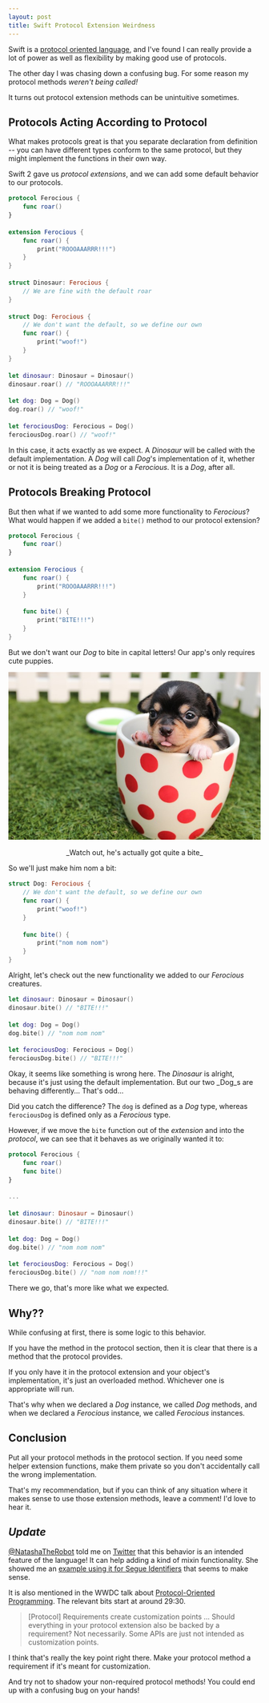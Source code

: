 ```yaml
---
layout: post
title: Swift Protocol Extension Weirdness
---
```


Swift is a [protocol oriented language](https://developer.apple.com/videos/play/wwdc2015-408/), and I've found I can really provide a lot of power as well as flexibility by making good use of protocols. 

The other day I was chasing down a confusing bug. For some reason my protocol methods _weren't being called!_

It turns out protocol extension methods can be unintuitive sometimes.


<!--excerpt-->

## Protocols Acting According to Protocol

What makes protocols great is that you separate declaration from definition -- you can have different types conform to the same protocol, but they might implement the functions in their own way.

Swift 2 gave us _protocol extensions_, and we can add some default behavior to our protocols.

```Swift
protocol Ferocious {
    func roar()
}

extension Ferocious {
    func roar() {
        print("ROOOAAARRR!!!")
    }
}

struct Dinosaur: Ferocious {
    // We are fine with the default roar
}

struct Dog: Ferocious {
    // We don't want the default, so we define our own
    func roar() {
        print("woof!")
    }
}

let dinosaur: Dinosaur = Dinosaur()
dinosaur.roar() // "ROOOAAARRR!!!"

let dog: Dog = Dog()
dog.roar() // "woof!"

let ferociousDog: Ferocious = Dog()
ferociousDog.roar() // "woof!"
```

In this case, it acts exactly as we expect. A _Dinosaur_ will be called with the default implementation. A _Dog_ will call _Dog_'s implementation of it, whether or not it is being treated as a _Dog_ or a _Ferocious_. It is a _Dog_, after all.

## Protocols Breaking Protocol

But then what if we wanted to add some more functionality to _Ferocious_? What would happen if we added a `bite()` method to our protocol extension?

```Swift
protocol Ferocious {
	func roar()
}

extension Ferocious {
	func roar() {
		print("ROOOAAARRR!!!")
	}
	
	func bite() {
	    print("BITE!!!")
	}
}
```

But we don't want our _Dog_ to bite in capital letters! Our app's only requires cute puppies.

![Puppy in Mug Cup](/public/images/20160120/ferocious-puppy.jpg)

<center>_Watch out, he's actually got quite a bite_</center>

So we'll just make him nom a bit:

```Swift
struct Dog: Ferocious {
    // We don't want the default, so we define our own
    func roar() {
        print("woof!")
    }
   	 
    func bite() {
        print("nom nom nom")
    }
}
```

Alright, let's check out the new functionality we added to our _Ferocious_ creatures.

```Swift
let dinosaur: Dinosaur = Dinosaur()
dinosaur.bite() // "BITE!!!"

let dog: Dog = Dog()
dog.bite() // "nom nom nom"

let ferociousDog: Ferocious = Dog()
ferociousDog.bite() // "BITE!!!"
```
Okay, it seems like something is wrong here. The _Dinosaur_ is alright, because it's just using the default implementation. But our two _Dog_s are behaving differently... That's odd...

Did you catch the difference? The `dog` is defined as a _Dog_ type, whereas `ferociousDog` is defined only as a _Ferocious_ type. 

However, if we move the `bite` function out of the _extension_ and into the _protocol_, we can see that it behaves as we originally wanted it to:

```Swift
protocol Ferocious {
	func roar()
	func bite()
}

...

let dinosaur: Dinosaur = Dinosaur()
dinosaur.bite() // "BITE!!!"

let dog: Dog = Dog()
dog.bite() // "nom nom nom"

let ferociousDog: Ferocious = Dog()
ferociousDog.bite() // "nom nom nom!!!"
```

There we go, that's more like what we expected.

## Why??

While confusing at first, there is some logic to this behavior. 

If you have the method in the protocol section, then it is clear that there is a method that the protocol provides. 

If you only have it in the protocol extension and your object's implementation, it's just an overloaded method. Whichever one is appropriate will run. 

That's why when we declared a _Dog_ instance, we called _Dog_ methods, and when we declared a _Ferocious_ instance, we called _Ferocious_ instances.

## Conclusion

Put all your protocol methods in the protocol section. If you need some helper extension functions, make them private so you don't accidentally call the wrong implementation.

That's my recommendation, but if you can think of any situation where it makes sense to use those extension methods, leave a comment! I'd love to hear it.

## _Update_

[@NatashaTheRobot](https://twitter.com/natashatherobot) told me on [Twitter](https://twitter.com/natashatherobot/status/691746665376653312) that this behavior is an intended feature of the language! It can help adding a kind of mixin functionality. She showed me an [example using it for Segue Identifiers](https://www.natashatherobot.com/protocol-oriented-segue-identifiers-swift/) that seems to make sense.

It is also mentioned in the WWDC talk about [Protocol-Oriented Programming](https://developer.apple.com/videos/play/wwdc2015-408/). The relevant bits start at around 29:30. 

> [Protocol] Requirements create customization points ... Should everything in your protocol extension also be backed by a requirement?  Not necessarily. Some APIs are just not intended as customization points.

I think that's really the key point right there. Make your protocol method a requirement if it's meant for customization.

And try not to shadow your non-required protocol methods! You could end up with a confusing bug on your hands!

